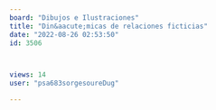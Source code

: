 ```yaml
---
board: "Dibujos e Ilustraciones"
title: "Din&aacute;micas de relaciones ficticias"
date: "2022-08-26 02:53:50"
id: 3506



views: 14
user: "psa683sorgesoureDug"

---
```

